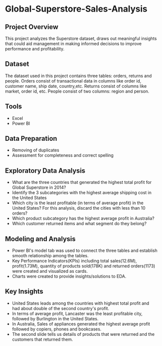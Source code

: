 # Global-Superstore-Sales-Analysis

## Project Overview

This project analyzes the Superstore dataset, draws out meaningful insights that could aid management in making informed decisions to improve performance and profitability.

## Dataset

 The dataset used in this project contains three tables: orders, returns and people. Orders consist of transactional data in columns like order id, customer name, ship date, country,etc. Returns consist of columns like market, order id, etc. People consist of two columns: region and person.
 
 ## Tools

 - Excel
 - Power BI

## Data Preparation
- Removing of duplicates
- Assessment for completeness and correct spelling

## Exploratory Data Analysis
- What are the three countries that generated the highest total profit for Global
Superstore in 2014?
- Identify the 3 subcategories with the highest average shipping cost in the United States
- Which city is the least profitable (in terms of average profit) in the United States? For
this analysis, discard the cities with less than 10 orders?
- Which product subcategory has the highest average profit in Australia?
- Which customer returned items and what segment do they belong?

## Modeling and Analysis
- Power BI's model tab was used to connect the three tables and establish smooth relationship among the tables.
- Key Performance Indicators(KPIs) including total sales(12.6M), profit(1.73M), quantity of products sold(178K) and returned orders(1173) were created and visualized as cards.
- Charts were created to provide insights/solutions to EDA.


## Key Insights
- United States leads among the countries with highest total profit and had about double of the second country's profit.
- In terms of average profit, Lancaster was the least profitable city, followed by Burlington in the United States.
- In Australia, Sales of appliances generated the highest average profit followed by copiers, phones and bookcases.
- The second slide tells us details of products that were returned and the customers that returned them.





  
